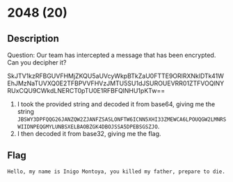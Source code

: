# 2048 (20)

## Description
Question: Our team has intercepted a message that has been encrypted. Can you decipher it?

SkJTV1kzRFBGUVFHMjZKQU5aUVcyWkpBTkZaU0FTTE9ORlRXNklDTk41WEhJMzNaTUVXQ0E2TFBPVVFHVzJMTU5SU1dJSUROUEVRR01ZTFVOQlNYRUxCQU9CWkdLNERCT0pTU0E1RFBFQlNHU1pKTw==


1. I took the provided string and decoded it from base64, giving me the string ```JBSWY3DPFQQG26JANZQW2ZJANFZSASLONFTW6ICNN5XHI33ZMEWCA6LPOUQGW2LMNRSWIIDNPEQGMYLUNBSXELBAOBZGK4DBOJSSA5DPEBSGSZJO```.
2. I then decoded it from base32, giving me the flag.

## Flag
```
Hello, my name is Inigo Montoya, you killed my father, prepare to die.
```